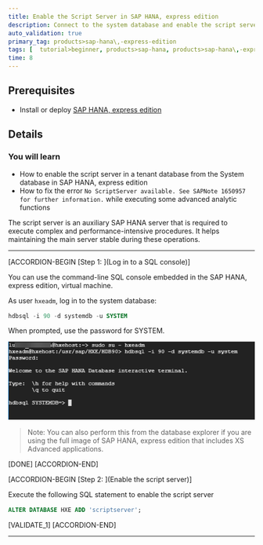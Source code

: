 ```yaml
---
title: Enable the Script Server in SAP HANA, express edition
description: Connect to the system database and enable the script server
auto_validation: true
primary_tag: products>sap-hana\,-express-edition
tags: [  tutorial>beginner, products>sap-hana, products>sap-hana\,-express-edition ]
time: 8
---
```


## Prerequisites  
 - Install or deploy [SAP HANA, express edition](https://www.sap.com/developer/topics/sap-hana-express.html#flowchart)

## Details
### You will learn  
  - How to enable the script server in a tenant database from the System database in SAP HANA, express edition
  - How to fix the error `No ScriptServer available. See SAPNote 1650957 for further information.` while executing some advanced analytic functions

The script server is an auxiliary SAP HANA server that is required to execute complex and performance-intensive procedures. It helps maintaining the main server stable during these operations.

---

[ACCORDION-BEGIN [Step 1: ](Log in to a SQL console)]

You can use the command-line SQL console embedded in the SAP HANA, express edition, virtual machine.

As user `hxeadm`, log in to the system database:

```SQL
hdbsql -i 90 -d systemdb -u SYSTEM
```

When prompted, use the password for SYSTEM.

![Log in to hdbsql](1.png)

> Note: You can also perform this from the database explorer if you are using the full image of SAP HANA, express edition that includes XS Advanced applications.


[DONE]
[ACCORDION-END]

[ACCORDION-BEGIN [Step 2: ](Enable the script server)]

Execute the following SQL statement to enable the script server

```SQL
ALTER DATABASE HXE ADD 'scriptserver';
```


[VALIDATE_1]
[ACCORDION-END]

---
